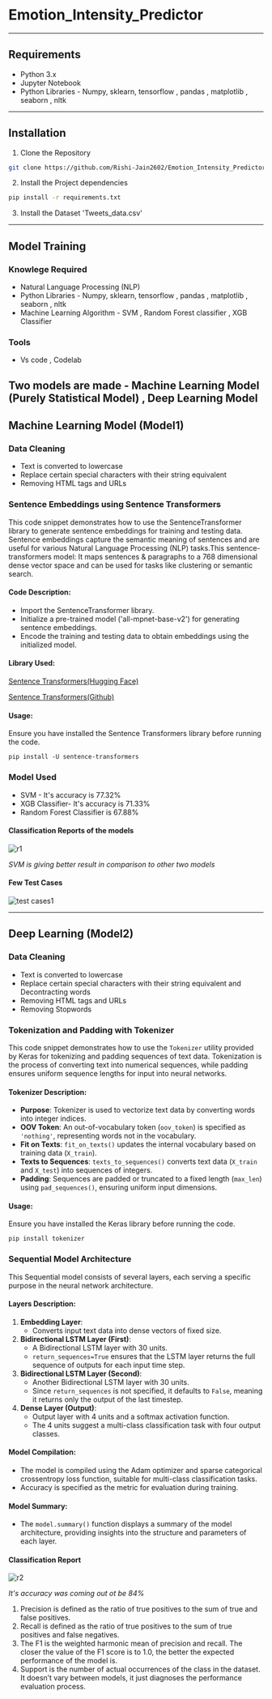 # Emotion_Intensity_Predictor

***

## Requirements
- Python 3.x
- Jupyter Notebook
- Python Libraries - Numpy, sklearn, tensorflow , pandas , matplotlib , seaborn , nltk

***
 ## Installation
1. Clone the Repository
``` bash
git clone https://github.com/Rishi-Jain2602/Emotion_Intensity_Predictor.git
```
2. Install the Project dependencies
```bash
pip install -r requirements.txt
```
3. Install the Dataset 'Tweets_data.csv'
   
****

## Model Training

### Knowlege Required
- Natural Language Processing (NLP)
- Python Libraries - Numpy, sklearn, tensorflow , pandas , matplotlib , seaborn , nltk
- Machine Learning Algorithm  - SVM , Random Forest classifier , XGB Classifier

### Tools
- Vs code , Codelab

## Two models are made - Machine Learning Model (Purely Statistical Model) , Deep Learning Model

## Machine Learning Model (Model1)

### Data Cleaning
- Text is converted to lowercase
- Replace certain special characters with their string equivalent 
- Removing HTML tags and URLs
  
### Sentence Embeddings using Sentence Transformers

This code snippet demonstrates how to use the SentenceTransformer library to generate sentence embeddings for training and testing data. Sentence embeddings capture the semantic meaning of sentences and are useful for various Natural Language Processing (NLP) tasks.This sentence-transformers model: It maps sentences & paragraphs to a 768 dimensional dense vector space and can be used for tasks like clustering or semantic search.

#### Code Description:
- Import the SentenceTransformer library.
- Initialize a pre-trained model ('all-mpnet-base-v2') for generating sentence embeddings.
- Encode the training and testing data to obtain embeddings using the initialized model.

#### Library Used:
[Sentence Transformers(Hugging Face)](https://huggingface.co/sentence-transformers/all-mpnet-base-v2)

[Sentence Transformers(Github)](https://github.com/UKPLab/sentence-transformers)

#### Usage:
Ensure you have installed the Sentence Transformers library before running the code.

```
pip install -U sentence-transformers
```

### Model Used

- SVM - It's accuracy is 77.32%
- XGB Classifier- It's accuracy is 71.33%
- Random Forest Classifier is 67.88%
#### Classification Reports of the models

![r1](https://github.com/Rishi-Jain2602/Emotion_Intensity_Predictor/assets/118871883/511d1150-fd60-4ef6-9e10-773a9129f28c)


*SVM is giving better result in comparison to other two models*


#### Few Test Cases

![test cases1](https://github.com/Rishi-Jain2602/Emotion_Intensity_Predictor/assets/118871883/f19eea98-825b-4076-a235-2e7a8674272b)



***
## Deep Learning (Model2)

### Data Cleaning
- Text is converted to lowercase
- Replace certain special characters with their string equivalent and Decontracting words
- Removing HTML tags and URLs
- Removing Stopwords

### Tokenization and Padding with Tokenizer

This code snippet demonstrates how to use the `Tokenizer` utility provided by Keras for tokenizing and padding sequences of text data. Tokenization is the process of converting text into numerical sequences, while padding ensures uniform sequence lengths for input into neural networks.

#### Tokenizer Description:
- **Purpose**: Tokenizer is used to vectorize text data by converting words into integer indices.
- **OOV Token**: An out-of-vocabulary token (`oov_token`) is specified as `'nothing'`, representing words not in the vocabulary.
- **Fit on Texts**: `fit_on_texts()` updates the internal vocabulary based on training data (`X_train`).
- **Texts to Sequences**: `texts_to_sequences()` converts text data (`X_train` and `X_test`) into sequences of integers.
- **Padding**: Sequences are padded or truncated to a fixed length (`max_len`) using `pad_sequences()`, ensuring uniform input dimensions.

#### Usage:
Ensure you have installed the Keras library before running the code.
```
pip install tokenizer
```

### Sequential Model Architecture

This Sequential model consists of several layers, each serving a specific purpose in the neural network architecture.
#### Layers Description:
1. **Embedding Layer**:
   - Converts input text data into dense vectors of fixed size.
2. **Bidirectional LSTM Layer (First)**:
   - A Bidirectional LSTM layer with 30 units.
   - `return_sequences=True` ensures that the LSTM layer returns the full sequence of outputs for each input time step.
3. **Bidirectional LSTM Layer (Second)**:
   - Another Bidirectional LSTM layer with 30 units.
   - Since `return_sequences` is not specified, it defaults to `False`, meaning it returns only the output of the last timestep.
4. **Dense Layer (Output)**:
   - Output layer with 4 units and a softmax activation function.
   - The 4 units suggest a multi-class classification task with four output classes.

#### Model Compilation:
- The model is compiled using the Adam optimizer and sparse categorical crossentropy loss function, suitable for multi-class classification tasks.
- Accuracy is specified as the metric for evaluation during training.

#### Model Summary:
- The `model.summary()` function displays a summary of the model architecture, providing insights into the structure and parameters of each layer.

#### Classification Report 

![r2](https://github.com/Rishi-Jain2602/Emotion_Intensity_Predictor/assets/118871883/e11dbba9-095b-414f-96ad-b9ace62be849)

*It's accuracy was coming out ot be 84%*

1.	Precision is defined as the ratio of true positives to the sum of true and false positives.
2.	Recall is defined as the ratio of true positives to the sum of true positives and false negatives.
3.	The F1 is the weighted harmonic mean of precision and recall. The closer the value of the F1 score is to 1.0, the better the expected performance of the model is.
4.	Support is the number of actual occurrences of the class in the dataset. It doesn’t vary between models, it just diagnoses the performance evaluation process.
